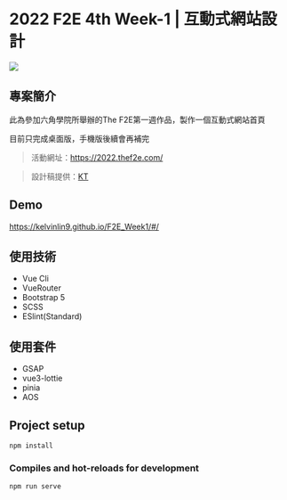 # 2022 F2E 4th Week-1 | 互動式網站設計
![](https://i.imgur.com/fBPL6fN.png)

## 專案簡介

此為參加六角學院所舉辦的The F2E第一週作品，製作一個互動式網站首頁

目前只完成桌面版，手機版後續會再補完
> 活動網址：https://2022.thef2e.com/

> 設計稿提供：[KT](https://2022.thef2e.com/users/12061579703802991521)

## Demo

https://kelvinlin9.github.io/F2E_Week1/#/

## 使用技術
- Vue Cli
- VueRouter
- Bootstrap 5
- SCSS
- ESlint(Standard)


## 使用套件
- GSAP
- vue3-lottie
- pinia
- AOS



## Project setup
```
npm install
```

### Compiles and hot-reloads for development
```
npm run serve
```

